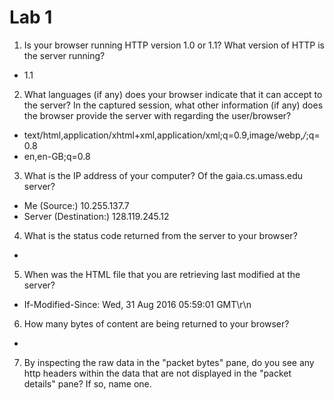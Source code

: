 # Lab 1

1. Is your browser running HTTP version 1.0 or 1.1? What version of HTTP is the server running?
 * 1.1 
2. What languages (if any) does your browser indicate that it can accept to the server? In the captured session, what other information (if any) does the browser provide the server with regarding the user/browser?
 * text/html,application/xhtml+xml,application/xml;q=0.9,image/webp,*/*;q=0.8
 * en,en-GB;q=0.8
3. What is the IP address of your computer? Of the gaia.cs.umass.edu server?
  * Me (Source:) 10.255.137.7
  * Server (Destination:) 128.119.245.12
4. What is the status code returned from the server to your browser?
  * 
5. When was the HTML file that you are retrieving last modified at the server?
  * If-Modified-Since: Wed, 31 Aug 2016 05:59:01 GMT\r\n
6. How many bytes of content are being returned to your browser?
  * 
7. By inspecting the raw data in the "packet bytes" pane, do you see any http headers within the data that are not displayed in the "packet details" pane? If so, name one.


